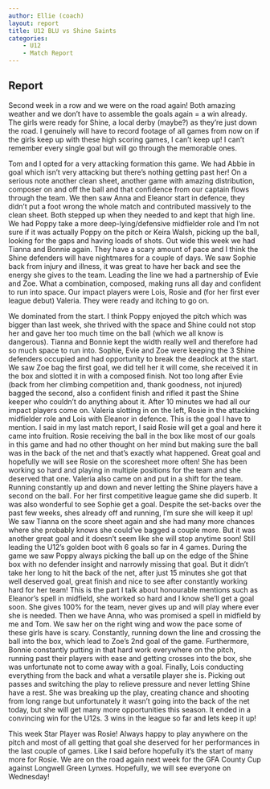 ```yaml
---
author: Ellie (coach)
layout: report
title: U12 BLU vs Shine Saints
categories: 
    - U12
    - Match Report
---
```


## Report

Second week in a row and we were on the road again! Both amazing weather and we don’t have to assemble the goals again = a win already. The girls were ready for Shine, a local derby (maybe?) as they’re just down the road. I genuinely will have to record footage of all games from now on if the girls keep up with these high scoring games, I can’t keep up! I can’t remember every single goal but will go through the memorable ones.

Tom and I opted for a very attacking formation this game. We had Abbie in goal which isn’t very attacking but there’s nothing getting past her! On a serious note another clean sheet, another game with amazing distribution, composer on and off the ball and that confidence from our captain flows through the team. We then saw Anna and Eleanor start in defence, they didn’t put a foot wrong the whole match and contributed massively to the clean sheet. Both stepped up when they needed to and kept that high line. We had Poppy take a more deep-lying/defensive midfielder role and I’m not sure if it was actually Poppy on the pitch or Keira Walsh, picking up the ball, looking for the gaps and having loads of shots. Out wide this week we had Tianna and Bonnie again. They have a scary amount of pace and I think the Shine defenders will have nightmares for a couple of days. We saw Sophie back from injury and illness, it was great to have her back and see the energy she gives to the team. Leading the line we had a partnership of Evie and Zoe. What a combination, composed, making runs all day and confident to run into space. Our impact players were Lois, Rosie and (for her first ever league debut) Valeria. They were ready and itching to go on.

We dominated from the start. I think Poppy enjoyed the pitch which was bigger than last week, she thrived with the space and Shine could not stop her and gave her too much time on the ball (which we all know is dangerous). Tianna and Bonnie kept the width really well and therefore had so much space to run into. Sophie, Evie and Zoe were keeping the 3 Shine defenders occupied and had opportunity to break the deadlock at the start. We saw Zoe bag the first goal, we did tell her it will come, she received it in the box and slotted it in with a composed finish. Not too long after Evie (back from her climbing competition and, thank goodness, not injured) bagged the second, also a confident finish and rifled it past the Shine keeper who couldn’t do anything about it. After 10 minutes we had all our impact players come on. Valeria slotting in on the left, Rosie in the attacking midfielder role and Lois with Eleanor in defence. This is the goal I have to mention. I said in my last match report, I said Rosie will get a goal and here it came into fruition. Rosie receiving the ball in the box like most of our goals in this game and had no other thought on her mind but making sure the ball was in the back of the net and that’s exactly what happened. Great goal and hopefully we will see Rosie on the scoresheet more often! She has been working so hard and playing in multiple positions for the team and she deserved that one. Valeria also came on and put in a shift for the team. Running constantly up and down and never letting the Shine players have a second on the ball. For her first competitive league game she did superb. It was also wonderful to see Sophie get a goal. Despite the set-backs over the past few weeks, shes already off and running, I’m sure she will keep it up! We saw Tianna on the score sheet again and she had many more chances where she probably knows she could’ve bagged a couple more. But it was another great goal and it doesn’t seem like she will stop anytime soon! Still leading the U12’s golden boot with 6 goals so far in 4 games. During the game we saw Poppy always picking the ball up on the edge of the Shine box with no defender insight and narrowly missing that goal. But it didn’t take her long to hit the back of the net, after just 15 minutes she got that well deserved goal, great finish and nice to see after constantly working hard for her team! This is the part I talk about honourable mentions such as Eleanor’s spell in midfield, she worked so hard and I know she’ll get a goal soon. She gives 100% for the team, never gives up and will play where ever she is needed. Then we have Anna, who was promised a spell in midfield by me and Tom. We saw her on the right wing and wow the pace some of these girls have is scary. Constantly, running down the line and crossing the ball into the box, which lead to Zoe’s 2nd goal of the game. Furthermore, Bonnie constantly putting in that hard work everywhere on the pitch, running past their players with ease and getting crosses into the box, she was unfortunate not to come away with a goal. Finally, Lois conducting everything from the back and what a versatile player she is. Picking out passes and switching the play to relieve pressure and never letting Shine have a rest. She was breaking up the play, creating chance and shooting from long range but unfortunately it wasn’t going into the back of the net today, but she will get many more opportunities this season. It ended in a convincing win for the U12s. 3 wins in the league so far and lets keep it up!

This week Star Player was Rosie! Always happy to play anywhere on the pitch and most of all getting that goal she deserved for her performances in the last couple of games. Like I said before hopefully it’s the start of many more for Rosie. We are on the road again next week for the GFA County Cup against Longwell Green Lynxes. Hopefully, we will see everyone on Wednesday!
